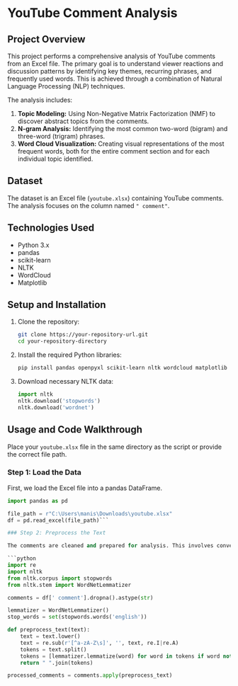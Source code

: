 # YouTube Comment Analysis

## Project Overview

This project performs a comprehensive analysis of YouTube comments from an Excel file. The primary goal is to understand viewer reactions and discussion patterns by identifying key themes, recurring phrases, and frequently used words. This is achieved through a combination of Natural Language Processing (NLP) techniques.

The analysis includes:
1.  **Topic Modeling:** Using Non-Negative Matrix Factorization (NMF) to discover abstract topics from the comments.
2.  **N-gram Analysis:** Identifying the most common two-word (bigram) and three-word (trigram) phrases.
3.  **Word Cloud Visualization:** Creating visual representations of the most frequent words, both for the entire comment section and for each individual topic identified.

## Dataset

The dataset is an Excel file (`youtube.xlsx`) containing YouTube comments. The analysis focuses on the column named `" comment"`.

## Technologies Used

*   Python 3.x
*   pandas
*   scikit-learn
*   NLTK
*   WordCloud
*   Matplotlib

## Setup and Installation

1.  Clone the repository:
    ```bash
    git clone https://your-repository-url.git
    cd your-repository-directory
    ```

2.  Install the required Python libraries:
    ```bash
    pip install pandas openpyxl scikit-learn nltk wordcloud matplotlib
    ```

3.  Download necessary NLTK data:
    ```python
    import nltk
    nltk.download('stopwords')
    nltk.download('wordnet')
    ```

## Usage and Code Walkthrough

Place your `youtube.xlsx` file in the same directory as the script or provide the correct file path.

### Step 1: Load the Data

First, we load the Excel file into a pandas DataFrame.

```python
import pandas as pd

file_path = r"C:\Users\manis\Downloads\youtube.xlsx"
df = pd.read_excel(file_path)```

### Step 2: Preprocess the Text

The comments are cleaned and prepared for analysis. This involves converting to lowercase, removing non-alphabetic characters, removing common English stop words, and lemmatizing words to their root form.

```python
import re
import nltk
from nltk.corpus import stopwords
from nltk.stem import WordNetLemmatizer

comments = df[' comment'].dropna().astype(str)

lemmatizer = WordNetLemmatizer()
stop_words = set(stopwords.words('english'))

def preprocess_text(text):
    text = text.lower()
    text = re.sub(r'[^a-zA-Z\s]', '', text, re.I|re.A)
    tokens = text.split()
    tokens = [lemmatizer.lemmatize(word) for word in tokens if word not in stop_words and len(word) > 2]
    return " ".join(tokens)

processed_comments = comments.apply(preprocess_text)
